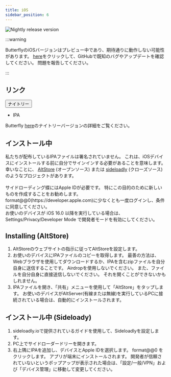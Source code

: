 ```yaml
---
title: iOS
sidebar_position: 6
---
```


![Nightly release version](https://img.shields.io/badge/dynamic/yaml?color=f7d28c\&label=Nightly\&query=%24.version\&url=https%3A%2F%2Fraw.githubusercontent.com%2FLinwoodDev%2Fchover%2FNightly%2Fapp%2Fpubspec.yaml\&style=for-the-badge)

:::warning

ButterflyのiOSバージョンはプレビュー中であり、期待通りに動作しない可能性があります。
[here](https://github.com/LinwoodDev/Butterfly/issues/244)をクリックして、GitHubで既知のバグやアップデートを確認してください。 問題を報告してください。

:::

## リンク

<div className="dropdown dropdown--hoverable margin--sm">
  <button className="button button--outline button--danger button--lg">ナイトリー</button>
  <ul className="dropdown__menu">
    <li>
      <DownloadButton className="dropdown__link" href="https://github.com/LinwoodDev/butterfly/releases/download/nightly/linwood-butterfly-ios.ipa">
        IPA
      </DownloadButton>
    </li>
  </ul>
</div>

Butterfly [here](/nightly)のナイトリーバージョンの詳細をご覧ください。

## インストール中

私たちが配布しているIPAファイルは署名されていません。 これは、iOSデバイスにインストールする前に自分でサインインする必要があることを意味します。 \
幸いなことに、 [AltStore](https://altstore.io) (オープンソース) または [sideloadly](https://sideloadly.io) (クローズソース) のようなプロジェクトがあります。 \
\
サイドローディング蝶にはApple IDが必要です。 特にこの目的のために新しいものを作成することをお勧めします。 format@@0(https\://developer.apple.com)に少なくとも一度ログインし、条件に同意してください。
\
お使いのデバイスが iOS 16.0 以降を実行している場合は、Settings/Privacy/Developer Mode で開発者モードを有効にしてください。

## Installing (AltStore)

1. AltStoreのウェブサイトの指示に従ってAltStoreを設定します。
2. お使いのデバイスにIPAファイルのコピーを取得します。 最善の方法は、Webブラウザを使用してダウンロードするか、IPAを含むzipファイルを自分自身に送信することです。 Airdropを使用しないでください。 また、ファイルを自分自身に直接送信しないでください。 それを開くことができないかもしれません。
3. IPAファイルを開き、「共有」メニューを使用して「AltStore」をタップします。 お使いのデバイスがAltServer(有線または無線)を実行しているPCに接続されている場合は、自動的にインストールされます。

## インストール中 (Sideloady)

1. sideloadly.ioで提供されているガイドを使用して、Sideloadlyを設定します。
2. PC上でサイドローダードリーを開きます。
3. 右上隅にIPAを追加し、デバイスとApple IDを選択します。 format@@0 をクリックします。 アプリが端末にインストールされます。
   開発者が信頼されていないというポップアップが表示された場合は、「設定/一般/VPN」および「デバイス管理」に移動して変更してください。
